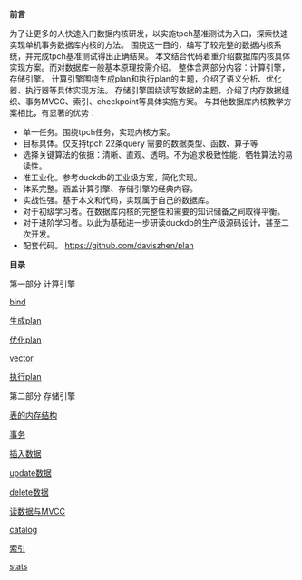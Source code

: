 
**前言**

为了让更多的人快速入门数据内核研发，以实施tpch基准测试为入口，探索快速实现单机事务数据库内核的方法。
围绕这一目的，编写了较完整的数据内核系统，并完成tpch基准测试得出正确结果。
本文结合代码着重介绍数据库内核具体实现方案。而对数据库一般基本原理按需介绍。
整体含两部分内容：计算引擎，存储引擎。
计算引擎围绕生成plan和执行plan的主题，介绍了语义分析、优化器、执行器等具体实现方法。
存储引擎围绕读写数据的主题，介绍了内存数据组织、事务MVCC、索引、checkpoint等具体实施方案。
与其他数据库内核教学方案相比，有显著的优势：
- 单一任务。围绕tpch任务，实现内核方案。
- 目标具体。仅支持tpch 22条query 需要的数据类型、函数、算子等
- 选择关键算法的依据：清晰、直观、透明。不为追求极致性能，牺牲算法的易读性。
- 准工业化。参考duckdb的工业级方案，简化实现。
- 体系完整。涵盖计算引擎、存储引擎的经典内容。
- 实战性强。基于本文和代码，实现属于自己的数据库。
- 对于初级学习者。在数据库内核的完整性和需要的知识储备之间取得平衡。
- 对于进阶学习者。以此为基础进一步研读duckdb的生产级源码设计，甚至二次开发。
- 配套代码。 https://github.com/daviszhen/plan


**目录**

第一部分 计算引擎

[bind](./计算/bind.md) 

[生成plan](./计算/生成plan.md)

[优化plan](./计算/优化plan.md)

[vector](./计算/vector.md)

[执行plan](./计算/执行plan.md)

第二部分 存储引擎

[表的内存结构](./存储/表的内存结构.md)

[事务](./存储/事务.md)

[插入数据](./存储/插入数据.md)

[update数据](./存储/update数据.md) 

[delete数据](./存储/delete数据.md)

[读数据与MVCC](./存储/读数据与MVCC.md)

[catalog](./存储/catalog.md)

[索引](./存储/索引.md)

[stats](./存储/stats.md)
